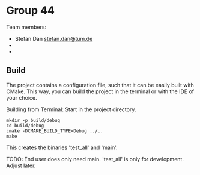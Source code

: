 # Group 44

Team members:

- Stefan Dan [stefan.dan@tum.de](mailto:stefan.dan@tum.de)
- 
- 

## Build

The project contains a configuration file, such that it can be easily built with CMake. This way, you can build the project in the
terminal or with the IDE of your choice.

Building from Terminal: Start in the project directory.

```
mkdir -p build/debug
cd build/debug
cmake -DCMAKE_BUILD_TYPE=Debug ../..
make
```
This creates the binaries 'test_all' and 'main'.

TODO: End user does only need main. 'test_all' is only for development. Adjust later.
